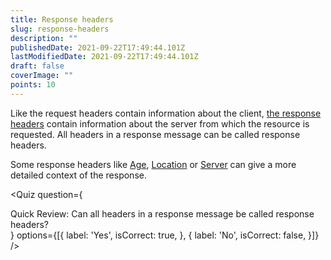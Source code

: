 ```yaml
---
title: Response headers
slug: response-headers
description: ""
publishedDate: 2021-09-22T17:49:44.101Z
lastModifiedDate: 2021-09-22T17:49:44.101Z
draft: false
coverImage: ""
points: 10
---
```


Like the request headers contain information about the client, [the response headers](https://developer.mozilla.org/en-US/docs/Glossary/Response_header) contain information about the server from which the resource is requested. All headers in a response message can be called response headers.

Some response headers like [Age](https://developer.mozilla.org/en-US/docs/Web/HTTP/Headers/Age), [Location](https://developer.mozilla.org/en-US/docs/Web/HTTP/Headers/Location) or [Server](https://developer.mozilla.org/en-US/docs/Web/HTTP/Headers/Server) can give a more detailed context of the response.

<Quiz
  question={
    <div><span tw="font-semibold">Quick Review:</span> Can all headers in a response message be called response headers?</div>
  }
  options={[{
    label: 'Yes',
    isCorrect: true,
  }, {
    label: 'No',
    isCorrect: false,
  }]}
/>
